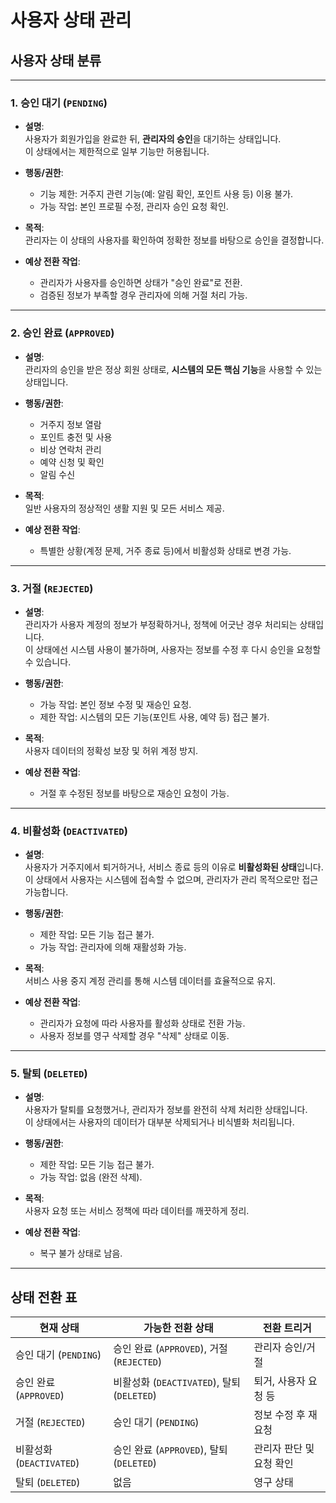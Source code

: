 # 사용자 상태 관리

## 사용자 상태 분류

---

### 1. 승인 대기 (`PENDING`)
- **설명**:  
  사용자가 회원가입을 완료한 뒤, **관리자의 승인**을 대기하는 상태입니다.  
  이 상태에서는 제한적으로 일부 기능만 허용됩니다.

- **행동/권한**:
    - 기능 제한: 거주지 관련 기능(예: 알림 확인, 포인트 사용 등) 이용 불가.
    - 가능 작업: 본인 프로필 수정, 관리자 승인 요청 확인.

- **목적**:  
  관리자는 이 상태의 사용자를 확인하여 정확한 정보를 바탕으로 승인을 결정합니다.

- **예상 전환 작업**:
    - 관리자가 사용자를 승인하면 상태가 "승인 완료"로 전환.
    - 검증된 정보가 부족할 경우 관리자에 의해 거절 처리 가능.

---

### 2. 승인 완료 (`APPROVED`)
- **설명**:  
  관리자의 승인을 받은 정상 회원 상태로, **시스템의 모든 핵심 기능**을 사용할 수 있는 상태입니다.

- **행동/권한**:
    - 거주지 정보 열람
    - 포인트 충전 및 사용
    - 비상 연락처 관리
    - 예약 신청 및 확인
    - 알림 수신

- **목적**:  
  일반 사용자의 정상적인 생활 지원 및 모든 서비스 제공.

- **예상 전환 작업**:
    - 특별한 상황(계정 문제, 거주 종료 등)에서 비활성화 상태로 변경 가능.

---

### 3. 거절 (`REJECTED`)
- **설명**:  
  관리자가 사용자 계정의 정보가 부정확하거나, 정책에 어긋난 경우 처리되는 상태입니다.  
  이 상태에선 시스템 사용이 불가하며, 사용자는 정보를 수정 후 다시 승인을 요청할 수 있습니다.

- **행동/권한**:
    - 가능 작업: 본인 정보 수정 및 재승인 요청.
    - 제한 작업: 시스템의 모든 기능(포인트 사용, 예약 등) 접근 불가.

- **목적**:  
  사용자 데이터의 정확성 보장 및 허위 계정 방지.

- **예상 전환 작업**:
    - 거절 후 수정된 정보를 바탕으로 재승인 요청이 가능.

---

### 4. 비활성화 (`DEACTIVATED`)
- **설명**:  
  사용자가 거주지에서 퇴거하거나, 서비스 종료 등의 이유로 **비활성화된 상태**입니다.  
  이 상태에서 사용자는 시스템에 접속할 수 없으며, 관리자가 관리 목적으로만 접근 가능합니다.

- **행동/권한**:
    - 제한 작업: 모든 기능 접근 불가.
    - 가능 작업: 관리자에 의해 재활성화 가능.

- **목적**:  
  서비스 사용 중지 계정 관리를 통해 시스템 데이터를 효율적으로 유지.

- **예상 전환 작업**:
    - 관리자가 요청에 따라 사용자를 활성화 상태로 전환 가능.
    - 사용자 정보를 영구 삭제할 경우 "삭제" 상태로 이동.

---

### 5. 탈퇴 (`DELETED`)
- **설명**:  
  사용자가 탈퇴를 요청했거나, 관리자가 정보를 완전히 삭제 처리한 상태입니다.  
  이 상태에서는 사용자의 데이터가 대부분 삭제되거나 비식별화 처리됩니다.

- **행동/권한**:
    - 제한 작업: 모든 기능 접근 불가.
    - 가능 작업: 없음 (완전 삭제).

- **목적**:  
  사용자 요청 또는 서비스 정책에 따라 데이터를 깨끗하게 정리.

- **예상 전환 작업**:
    - 복구 불가 상태로 남음.

---

## 상태 전환 표

| **현재 상태**     | **가능한 전환 상태**                              | **전환 트리거**       |
|------------------|--------------------------------------------|-------------------|
| 승인 대기 (`PENDING`) | 승인 완료 (`APPROVED`), 거절 (`REJECTED`)        | 관리자 승인/거절      |
| 승인 완료 (`APPROVED`) | 비활성화 (`DEACTIVATED`), 탈퇴 (`DELETED`)       | 퇴거, 사용자 요청 등   |
| 거절 (`REJECTED`)   | 승인 대기 (`PENDING`)                         | 정보 수정 후 재요청    |
| 비활성화 (`DEACTIVATED`) | 승인 완료 (`APPROVED`), 탈퇴 (`DELETED`)        | 관리자 판단 및 요청 확인 |
| 탈퇴 (`DELETED`)    | 없음                                         | 영구 상태           |


